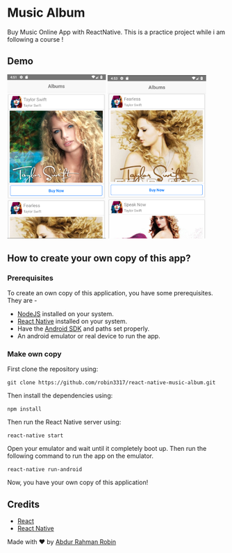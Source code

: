 # Music Album
Buy Music Online App with ReactNative. This is a practice project while i am following a course !
## Demo
<p display="flex">
<img src="1.PNG" width="45%" height="45%"/>
<img src="2.PNG" width="45%" height="45%"/>
</p>

## How to create your own copy of this app?
### Prerequisites
To create an own copy of this application, you have some prerequisites. They are -

 - [NodeJS](https://nodejs.org/en/) installed on your system.
 - [React Native](https://facebook.github.io/react-native/) installed on your system.
 - Have the [Android SDK](https://developer.android.com/studio/index.html) and paths set properly. 
 - An android emulator or real device to run the app.
 
### Make own copy
First clone the repository using:

    git clone https://github.com/robin3317/react-native-music-album.git

Then install the dependencies using:

    npm install

Then run the React Native server using:

    react-native start

Open your emulator and wait until it completely boot up. Then run the following command to run the app on the emulator.

    react-native run-android
Now, you have your own copy of this application!

## Credits
 - [React](https://facebook.github.io/react/)
 - [React Native](https://facebook.github.io/react-native/)

Made with ♥ by [Abdur Rahman Robin](https://twitter.com/robin4java)
